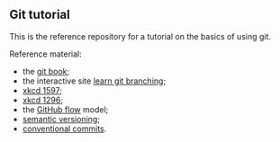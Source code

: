 ## Git tutorial 

This is the reference repository for a tutorial on the basics of using git.

Reference material:
- the [git book](https://www.git-scm.com/book/en/v2);
- the interactive site [learn git branching](https://learngitbranching.js.org/);
- [xkcd 1597](https://imgs.xkcd.com/comics/git_2x.png);
- [xkcd 1296](https://imgs.xkcd.com/comics/git_commit_2x.png);
- the [GitHub flow](https://githubflow.github.io/) model;
- [semantic versioning](https://semver.org/);
- [conventional commits](https://www.conventionalcommits.org/en/v1.0.0-beta.2/).
